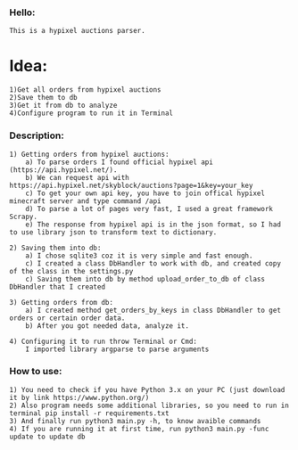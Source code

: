 ### Hello:
    This is a hypixel auctions parser.

# Idea:
    1)Get all orders from hypixel auctions
    2)Save them to db
    3)Get it from db to analyze
    4)Configure program to run it in Terminal

### Description:
    1) Getting orders from hypixel auctions:
        a) To parse orders I found official hypixel api (https://api.hypixel.net/). 
        b) We can request api with https://api.hypixel.net/skyblock/auctions?page=1&key=your_key
        c) To get your own api key, you have to join offical hypixel minecraft server and type command /api
        d) To parse a lot of pages very fast, I used a great framework Scrapy.
        e) The response from hypixel api is in the json format, so I had to use library json to transform text to dictionary.
    
    2) Saving them into db:
        a) I chose sqlite3 coz it is very simple and fast enough.
        c) I created a class DbHandler to work with db, and created copy of the class in the settings.py
        c) Saving them into db by method upload_order_to_db of class DbHandler that I created
    
    3) Getting orders from db:
        a) I created method get_orders_by_keys in class DbHandler to get orders or certain order data.
        b) After you got needed data, analyze it.
    
    4) Configuring it to run throw Terminal or Cmd:
        I imported library argparse to parse arguments

### How to use:
    1) You need to check if you have Python 3.x on your PC (just download it by link https://www.python.org/)
    2) Also program needs some additional libraries, so you need to run in terminal pip install -r requirements.txt
    3) And finally run python3 main.py -h, to know avaible commands
    4) If you are running it at first time, run python3 main.py -func update to update db

